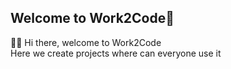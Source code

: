 ## Welcome to Work2Code👋


🙋‍♀️ Hi there, welcome to Work2Code<br>
Here we create projects where can everyone use it 
